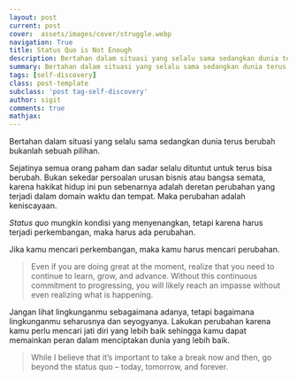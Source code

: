 ```yaml
---
layout: post
current: post
cover:  assets/images/cover/struggle.webp
navigation: True
title: Status Quo is Not Enough
description: Bertahan dalam situasi yang selalu sama sedangkan dunia terus berubah bukanlah sebuah pilihan.
summary: Bertahan dalam situasi yang selalu sama sedangkan dunia terus berubah bukanlah sebuah pilihan.
tags: [self-discovery]
class: post-template
subclass: 'post tag-self-discovery'
author: sigit
comments: true
mathjax:
---
```


Bertahan dalam situasi yang selalu sama sedangkan dunia terus berubah bukanlah sebuah pilihan.

Sejatinya semua orang paham dan sadar selalu dituntut untuk terus bisa berubah. Bukan sekedar persoalan urusan bisnis atau bangsa semata, karena hakikat hidup ini pun sebenarnya adalah deretan perubahan yang terjadi dalam domain waktu dan tempat. Maka perubahan adalah keniscayaan.

*Status quo* mungkin kondisi yang menyenangkan, tetapi karena harus terjadi perkembangan, maka harus ada perubahan.

Jika kamu mencari perkembangan, maka kamu harus mencari perubahan.

> Even if you are doing great at the moment, realize that you need to continue to learn, grow, and advance. Without this continuous commitment to progressing, you will likely reach an impasse without even realizing what is happening.

Jangan lihat lingkunganmu sebagaimana adanya, tetapi bagaimana lingkunganmu seharusnya dan seyogyanya. Lakukan perubahan karena kamu perlu mencari jati diri yang lebih baik sehingga kamu dapat memainkan peran dalam menciptakan dunia yang lebih baik.

> While I believe that it’s important to take a break now and then, go beyond the status quo – today, tomorrow, and forever.